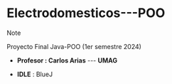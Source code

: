 # Electrodomesticos---POO

>[!note]
> Proyecto Final Java-POO (1er semestre 2024)

- **Profesor : Carlos Arias** --- **UMAG**

- **IDLE** : BlueJ


